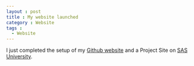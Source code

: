 ```yaml
---
layout : post
title : My website launched
category : Website
tags :
  - Website
---
```


I just completed the setup of my [Github website](https://melindahiggins2000.github.io) and a Project Site on [SAS University](http://melindahiggins2000.github.io/sasuniv2). 
